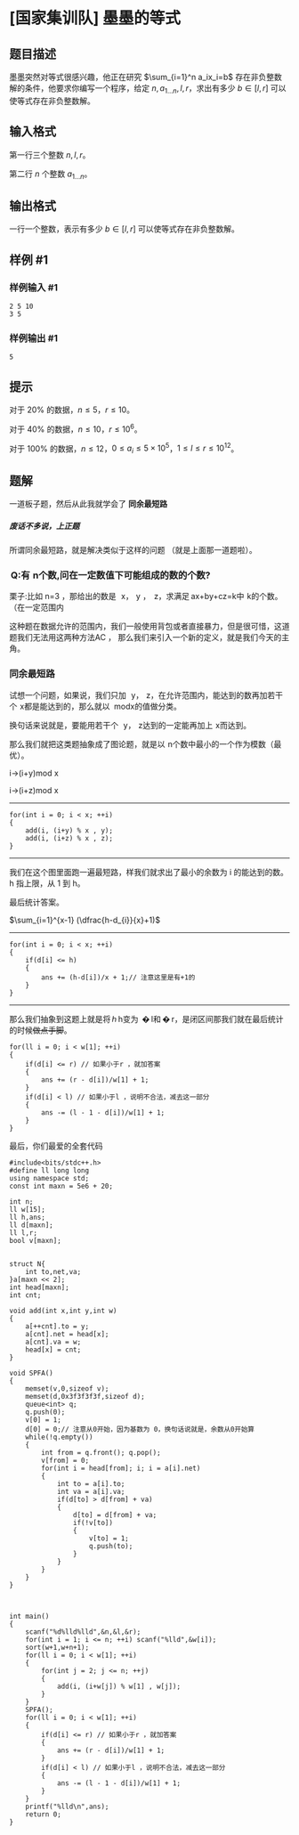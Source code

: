 # [国家集训队] 墨墨的等式

## 题目描述

墨墨突然对等式很感兴趣，他正在研究 $\sum_{i=1}^n a_ix_i=b$ 存在非负整数解的条件，他要求你编写一个程序，给定 $n, a_{1\dots n}, l, r$，求出有多少 $b\in[l,r]$ 可以使等式存在非负整数解。

## 输入格式

第一行三个整数 $n,l,r$。

第二行 $n$ 个整数 $a_{1\dots n}$。

## 输出格式

一行一个整数，表示有多少 $b\in[l,r]$ 可以使等式存在非负整数解。

## 样例 #1

### 样例输入 #1

```
2 5 10
3 5
```

### 样例输出 #1

```
5
```

## 提示

对于 $20\%$ 的数据，$n \le 5$，$r \le 10$。

对于 $40\%$ 的数据，$n \le 10$，$r \le 10^6$。

对于 $100\%$ 的数据，$n \le 12$，$0 \le a_i \le 5\times 10^5$，$1 \le l \le r \le 10^{12}$。

## 题解
一道板子题，然后从此我就学会了 **同余最短路**

##### 废话不多说，上正题

所谓同余最短路，就是解决类似于这样的问题 （就是上面那一道题啦）。

###  Q:有  n个数,问在一定数值下可能组成的数的个数?

栗子:比如 n=3 ，那给出的数是   x，  y ，  z，求满足 ax+by+cz=k中  k的个数。（在一定范围内

这种题在数据允许的范围内，我们一般使用背包或者直接暴力，但是很可惜，这道题我们无法用这两种方法AC ， 那么我们来引入一个新的定义，就是我们今天的主角。

### 同余最短路

试想一个问题，如果说，我们只加   y，  z，在允许范围内，能达到的数再加若干 个  x都是能达到的，那么就以    modx的值做分类。

换句话来说就是，要能用若干个   y，  z达到的一定能再加上  x而达到。

那么我们就把这类题抽象成了图论题，就是以  n个数中最小的一个作为模数（最优）。

i​->(i+y)mod x

i->(i+z)mod x

---

```
for(int i = 0; i < x; ++i)
{
	add(i, (i+y) % x , y);
	add(i, (i+z) % x , z);
}
```

---

我们在这个图里面跑一遍最短路，样我们就求出了最小的余数为 i 的能达到的数。h 指上限，从 1 到 h。

最后统计答案。

$\sum_{i=1}^{x-1} (\dfrac{h-d_{i}}{x}+1)$

---

```
for(int i = 0; i < x; ++i)
{
	if(d[i] <= h)
	{
		ans += (h-d[i])/x + 1;// 注意这里是有+1的
	}
}
```

---

那么我们抽象到这题上就是将 ℎ h变为  � l和 � r，是闭区间那我们就在最后统计的时候~~做点手脚~~。

```
for(ll i = 0; i < w[1]; ++i)
{
	if(d[i] <= r) // 如果小于r ，就加答案 
	{
		ans += (r - d[i])/w[1] + 1;
	}
	if(d[i] < l) // 如果小于l ，说明不合法，减去这一部分 
	{
		ans -= (l - 1 - d[i])/w[1] + 1;
	}
}
```

最后，你们最爱的全套代码

```
#include<bits/stdc++.h>
#define ll long long
using namespace std;
const int maxn = 5e6 + 20;

int n;
ll w[15];
ll h,ans;
ll d[maxn];
ll l,r; 
bool v[maxn];


struct N{
	int to,net,va;
}a[maxn << 2];
int head[maxn];
int cnt;

void add(int x,int y,int w)
{
	a[++cnt].to = y;
	a[cnt].net = head[x];
	a[cnt].va = w;
	head[x] = cnt;
}

void SPFA()
{
	memset(v,0,sizeof v);
	memset(d,0x3f3f3f3f,sizeof d);
	queue<int> q;
	q.push(0);
	v[0] = 1;
	d[0] = 0;// 注意从0开始，因为基数为 0，换句话说就是，余数从0开始算 
	while(!q.empty())
	{
		int from = q.front(); q.pop();
		v[from] = 0;
		for(int i = head[from]; i; i = a[i].net)
		{
			int to = a[i].to;
			int va = a[i].va;
			if(d[to] > d[from] + va)
			{
				d[to] = d[from] + va;
				if(!v[to])
				{
					v[to] = 1;
					q.push(to);
				}
			}
		}
	}
}



int main()
{
	scanf("%d%lld%lld",&n,&l,&r);
	for(int i = 1; i <= n; ++i)	scanf("%lld",&w[i]);
	sort(w+1,w+n+1);
	for(ll i = 0; i < w[1]; ++i)
	{
		for(int j = 2; j <= n; ++j)
		{
			add(i, (i+w[j]) % w[1] , w[j]);
		}
	}
	SPFA();
	for(ll i = 0; i < w[1]; ++i)
	{
		if(d[i] <= r) // 如果小于r ，就加答案 
		{
			ans += (r - d[i])/w[1] + 1;
		}
		if(d[i] < l) // 如果小于l ，说明不合法，减去这一部分 
		{
			ans -= (l - 1 - d[i])/w[1] + 1;
		}
	}
	printf("%lld\n",ans);
	return 0;
}
```
